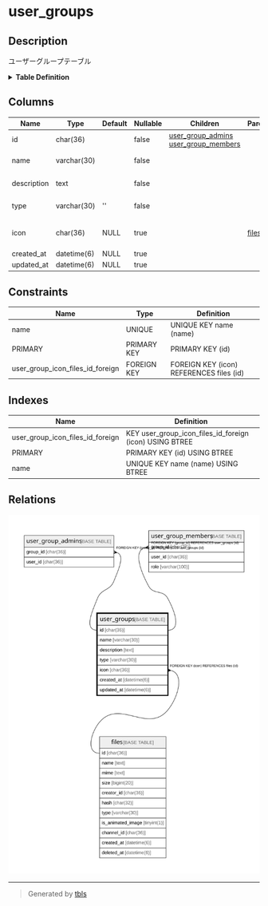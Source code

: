 # user_groups

## Description

ユーザーグループテーブル

<details>
<summary><strong>Table Definition</strong></summary>

```sql
CREATE TABLE `user_groups` (
  `id` char(36) NOT NULL,
  `name` varchar(30) NOT NULL,
  `description` text NOT NULL,
  `type` varchar(30) NOT NULL DEFAULT '',
  `icon` char(36) DEFAULT NULL,
  `created_at` datetime(6) DEFAULT NULL,
  `updated_at` datetime(6) DEFAULT NULL,
  PRIMARY KEY (`id`),
  UNIQUE KEY `name` (`name`),
  KEY `user_group_icon_files_id_foreign` (`icon`),
  CONSTRAINT `user_group_icon_files_id_foreign` FOREIGN KEY (`icon`) REFERENCES `files` (`id`) ON DELETE SET NULL ON UPDATE CASCADE
) ENGINE=InnoDB DEFAULT CHARSET=utf8mb4
```

</details>

## Columns

| Name | Type | Default | Nullable | Children | Parents | Comment |
| ---- | ---- | ------- | -------- | -------- | ------- | ------- |
| id | char(36) |  | false | [user_group_admins](user_group_admins.md) [user_group_members](user_group_members.md) |  |  |
| name | varchar(30) |  | false |  |  | グループ名 |
| description | text |  | false |  |  | グループ説明 |
| type | varchar(30) | '' | false |  |  | グループタイプ |
| icon | char(36) | NULL | true |  | [files](files.md) | アイコンファイルUUID |
| created_at | datetime(6) | NULL | true |  |  |  |
| updated_at | datetime(6) | NULL | true |  |  |  |

## Constraints

| Name | Type | Definition |
| ---- | ---- | ---------- |
| name | UNIQUE | UNIQUE KEY name (name) |
| PRIMARY | PRIMARY KEY | PRIMARY KEY (id) |
| user_group_icon_files_id_foreign | FOREIGN KEY | FOREIGN KEY (icon) REFERENCES files (id) |

## Indexes

| Name | Definition |
| ---- | ---------- |
| user_group_icon_files_id_foreign | KEY user_group_icon_files_id_foreign (icon) USING BTREE |
| PRIMARY | PRIMARY KEY (id) USING BTREE |
| name | UNIQUE KEY name (name) USING BTREE |

## Relations

![er](user_groups.svg)

---

> Generated by [tbls](https://github.com/k1LoW/tbls)
